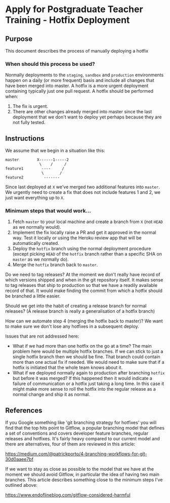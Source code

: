 # Apply for Postgraduate Teacher Training - Hotfix Deployment

## Purpose

This document describes the process of manually deploying a hotfix

### When should this process be used?

Normally deployments to the `staging`, `sandbox` and `production` environments
happen on a daily (or more frequent) basis and include all changes that
have been merged into master. A hotfix is a more urgent deployment
containing typically just one pull request. A hotfix should be performed
when:

1. The fix is urgent.
2. There are other changes already merged into master since the last
   deployment that we don't want to deploy yet perhaps because they are
   not fully tested.

## Instructions

We assume that we begin in a situation like this:

```
master        X------1-----2
               \    /     /
feature1        ----     /
                \       /
feature2         -------
```

Since last deployed at `X` we've merged two additional features into
`master`. We urgently need to create a fix that does not include
features 1 and 2, we just want everything up to `X`.

### Minimum steps that would work...

1. Fetch `master` to your local machine and create a branch from `X`
   (not `HEAD` as we normally would).
2. Implement the fix locally raise a PR and get it approved in the
   normal way. Test it locally or using the Heroku review app that will
   be automatically created.
3. Deploy the `hotfix` branch using the normal deployment procedure
   (except picking `HEAD` of the `hotfix` branch rather than a specific
   SHA on `master` as we normally do).
4. Merge the `hotfix` branch back to `master`.


Do we need to tag releases? At the moment we don't really have record of
which versions shipped and when in the git repository itself. It makes
sense to tag releases that ship to production so that we have a readily
available record of that. It would make finding the commit from which a
hotfix should be branched a little easier.

Should we get into the habit of creating a release branch for normal
releases? (A release branch is really a generalisation of a hotfix
branch)

How can we automate step 4 (merging the hotfix back to master)? We want
to make sure we don't lose any hotfixes in a subsequent deploy.


Issues that are not addressed here:

- What if we had more than one hotfix on the go at a time? The main
  problem here would be multiple hotfix branches. If we can stick to
  just a single hotfix branch then we should be fine. That branch could
  contain more than one actual fix if needed. We would need to make sure
  that if a hotfix is initiated that the whole team knows about it.
- What if we deployed normally again to production after branching
  `hotfix` but before it was merged? If this happened then it would
  indicate a failure of communication or a hotfix just taking a long
  time. In this case it might make more sense to roll the hotfix into
  the regular release as a normal change and ship it as normal.


## References

If you Google something like 'git branching strategy for hotfixes' you
will find that the top hits point to Gitflow, a popular branching model
that defines a set of conventions and covers developer feature branches,
regular releases and hotfixes. It's fairly heavy compared to our current
model and there are alternatives, four of them are reviewed in this
article:

https://medium.com/@patrickporto/4-branching-workflows-for-git-30d0aaee7bf

If we want to stay as close as possible to the model that we have at the
moment we should avoid Gitflow, in particular the idea of having two
main branches. This article describes something close to the minimum
steps I've outlined above:

https://www.endoflineblog.com/gitflow-considered-harmful


